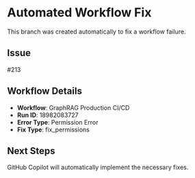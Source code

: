 # Automated Workflow Fix

This branch was created automatically to fix a workflow failure.

## Issue

#213

## Workflow Details

- **Workflow**: GraphRAG Production CI/CD
- **Run ID**: 18982083727
- **Error Type**: Permission Error
- **Fix Type**: fix_permissions

## Next Steps

GitHub Copilot will automatically implement the necessary fixes.
